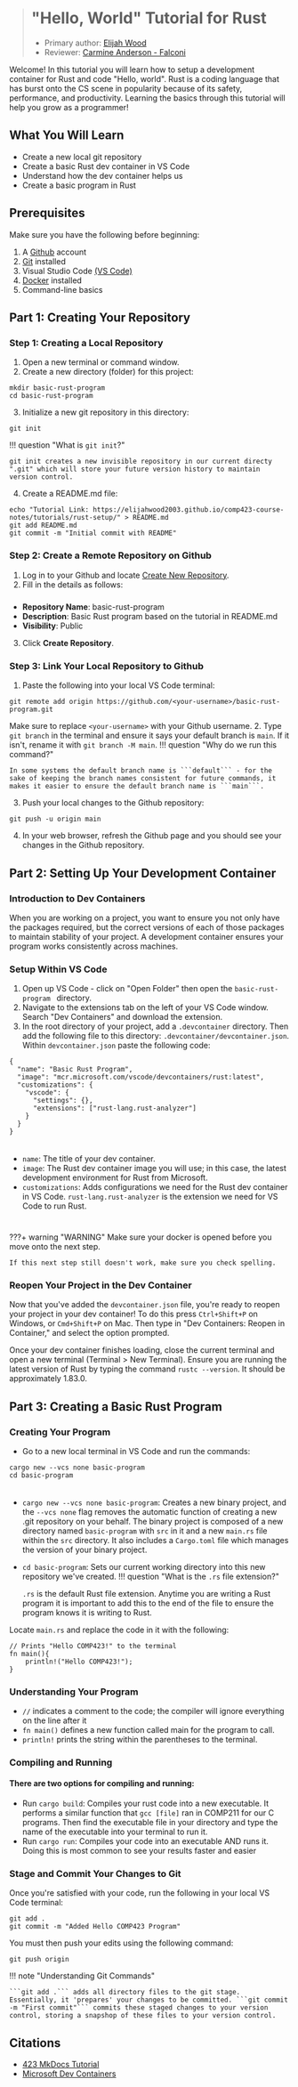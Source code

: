 > # "Hello, World" Tutorial for Rust
> * Primary author: [Elijah Wood](https://github.com/ElijahWood2003)
> * Reviewer: [Carmine Anderson - Falconi](https://github.com/carmine-anderson)

Welcome! In this tutorial you will learn how to setup a development container for Rust and code "Hello, world". Rust is a coding language that has burst onto the CS scene in popularity because of its safety, performance, and productivity. Learning the basics through this tutorial will help you grow as a programmer!


## What You Will Learn
+ Create a new local git repository
+ Create a basic Rust dev container in VS Code
+ Understand how the dev container helps us
+ Create a basic program in Rust


## Prerequisites
Make sure you have the following before beginning:

1. A [Github](https://github.com) account
2. [Git](https://git-scm.com/book/en/v2/Getting-Started-Installing-Git) installed
3. Visual Studio Code [(VS Code)](https://code.visualstudio.com/)
4. [Docker](https://www.docker.com/products/docker-desktop) installed
5. Command-line basics


## Part 1: Creating Your Repository
### Step 1: Creating a Local Repository
1. Open a new terminal or command window.
2. Create a new directory (folder) for this project:
```
mkdir basic-rust-program
cd basic-rust-program
```
3. Initialize a new git repository in this directory:
```
git init
```
!!! question "What is ```git init```?"

    git init creates a new invisible repository in our current directy ".git" which will store your future version history to maintain version control.
4. Create a README.md file:
```
echo "Tutorial Link: https://elijahwood2003.github.io/comp423-course-notes/tutorials/rust-setup/" > README.md
git add README.md
git commit -m "Initial commit with README"
```
### Step 2: Create a Remote Repository on Github
1. Log in to your Github and locate [Create New Repository](https://github.com/new).
2. Fill in the details as follows:
#####
- **Repository Name**: basic-rust-program
- **Description**: Basic Rust program based on the tutorial in README.md
- **Visibility**: Public
3. Click **Create Repository**.

### Step 3: Link Your Local Repository to Github
1. Paste the following into your local VS Code terminal:
```
git remote add origin https://github.com/<your-username>/basic-rust-program.git
```
Make sure to replace ```<your-username>``` with your Github username.
2. Type ```git branch``` in the terminal and ensure it says your default branch is ```main```. If it isn't, rename it with ```git branch -M main```.
!!! question "Why do we run this command?"

    In some systems the default branch name is ```default``` - for the sake of keeping the branch names consistent for future commands, it makes it easier to ensure the default branch name is ```main```. 
3. Push your local changes to the Github repository:
```
git push -u origin main
```
4. In your web browser, refresh the Github page and you should see your changes in the Github repository.

## Part 2: Setting Up Your Development Container
### Introduction to Dev Containers
When you are working on a project, you want to ensure you not only have the packages required, but the correct versions of each of those packages to maintain stability of your project. A development container ensures your program works consistently across machines.

### Setup Within VS Code
1. Open up VS Code - click on "Open Folder" then open the ```basic-rust-program ``` directory.
2. Navigate to the extensions tab on the left of your VS Code window. Search "Dev Containers" and download the extension.
3. In the root directory of your project, add a ```.devcontainer``` directory. Then add the following file to this directory: ```.devcontainer/devcontainer.json```.
Within ```devcontainer.json``` paste the following code:
```
{
  "name": "Basic Rust Program",
  "image": "mcr.microsoft.com/vscode/devcontainers/rust:latest",
  "customizations": {
    "vscode": {
      "settings": {},
      "extensions": ["rust-lang.rust-analyzer"]
    }
  }
}
``` 
######
+ ```name```: The title of your dev container.
+ ```image```: The Rust dev container image you will use; in this case, the latest development environment for Rust from Microsoft.
+ ```customizations```: Adds configurations we need for the Rust dev container in VS Code. ```rust-lang.rust-analyzer``` is the extension we need for VS Code to run Rust.

#
???+ warning "WARNING"
    Make sure your docker is opened before you move onto the next step.

    If this next step still doesn't work, make sure you check spelling.

### Reopen Your Project in the Dev Container
Now that you've added the ```devcontainer.json``` file, you're ready to reopen your project in your dev container! To do this press ```Ctrl+Shift+P``` on Windows, or ```Cmd+Shift+P``` on Mac. Then type in "Dev Containers: Reopen in Container," and select the option prompted.

Once your dev container finishes loading, close the current terminal and open a new terminal (Terminal > New Terminal). Ensure you are running the latest version of Rust by typing the command ```rustc --version```. It should be approximately 1.83.0.


## Part 3: Creating a Basic Rust Program
### Creating Your Program
+ Go to a new local terminal in VS Code and run the commands: 
```
cargo new --vcs none basic-program
cd basic-program
```
######
+ ```cargo new --vcs none basic-program```: Creates a new binary project, and the ```--vcs none``` flag removes the automatic function of creating a new .git repository on your behalf. The binary project is composed of a new directory named ```basic-program``` with ```src``` in it and a new ```main.rs``` file within the ```src``` directory. It also includes a ```Cargo.toml``` file which manages the version of your binary project.
+ ```cd basic-program```: Sets our current working directory into this new repository we've created.
!!! question "What is the ```.rs``` file extension?"

    ```.rs``` is the default Rust file extension. Anytime you are writing a Rust program it is important to add this to the end of the file to ensure the program knows it is writing to Rust.

Locate ```main.rs``` and replace the code in it with the following:
```
// Prints "Hello COMP423!" to the terminal
fn main(){
    println!("Hello COMP423!");
}
```

### Understanding Your Program
- ```//``` indicates a comment to the code; the compiler will ignore everything on the line after it
- ```fn main()``` defines a new function called main for the program to call.
- ```println!``` prints the string within the parentheses to the terminal.

### Compiling and Running
#### There are two options for compiling and running:
- Run ```cargo build```: Compiles your rust code into a new executable. It performs a similar function that ```gcc [file]``` ran in COMP211 for our C programs. Then find the executable file in your directory and type the name of the executable into your terminal to run it.
- Run ```cargo run```: Compiles your code into an executable AND runs it. Doing this is most common to see your results faster and easier

### Stage and Commit Your Changes to Git
Once you're satisfied with your code, run the following in your local VS Code terminal:
```
git add .
git commit -m "Added Hello COMP423 Program"
```

You must then push your edits using the following command:
```
git push origin
```
!!! note "Understanding Git Commands"

    ```git add .``` adds all directory files to the git stage. Essentially, it 'prepares' your changes to be committed. ```git commit -m "First commit"``` commits these staged changes to your version control, storing a snapshop of these files to your version control.




## Citations
- [423 MkDocs Tutorial](https://comp423-25s.github.io/resources/MkDocs/tutorial/)
- [Microsoft Dev Containers](https://hub.docker.com/r/microsoft/vscode-devcontainers)